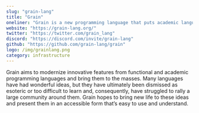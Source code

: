 ```yaml
---
slug: "grain-lang"
title: "Grain"
oneliner: "Grain is a new programming language that puts academic language features to work. A modern web staple."
website: "https://grain-lang.org/"
twitter: "https://twitter.com/grain_lang"
discord: "https://discord.com/invite/grain-lang"
github: "https://github.com/grain-lang/grain"
logo: /img/grainlang.png
category: infrastructure
---
```


Grain aims to modernize innovative features from functional and academic programming languages and bring them to the masses. Many languages have had wonderful ideas, but they have ultimately been dismissed as esoteric or too difficult to learn and, consequently, have struggled to rally a large community around them. Grain hopes to bring new life to these ideas and present them in an accessible form that’s easy to use and understand.
